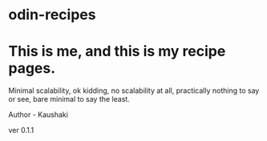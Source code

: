 # odin-recipes
<h1>This is me, and this is my recipe pages.</h1>
<p> Minimal scalability, ok kidding, no scalability at all, practically nothing to say or see, bare minimal to say the least.</p>
<p> Author - Kaushaki </p>
<p> ver 0.1.1 </p>
